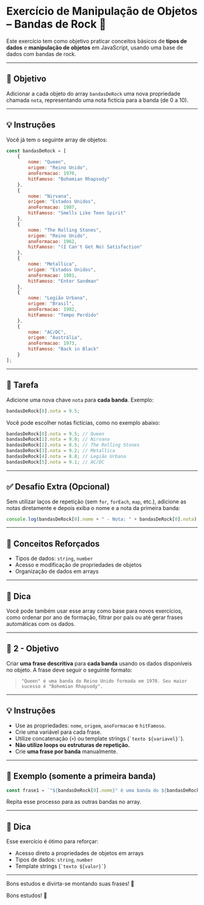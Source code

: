
# Exercício de Manipulação de Objetos – Bandas de Rock 🎸

Este exercício tem como objetivo praticar conceitos básicos de **tipos de dados** e **manipulação de objetos** em JavaScript, usando uma base de dados com bandas de rock.

---

## 🎯 Objetivo

Adicionar a cada objeto do array `bandasDeRock` uma nova propriedade chamada `nota`, representando uma nota fictícia para a banda (de 0 a 10).

---

## 💡 Instruções

Você já tem o seguinte array de objetos:

```javascript
const bandasDeRock = [
    {
        nome: "Queen",
        origem: "Reino Unido",
        anoFormacao: 1970,
        hitFamoso: "Bohemian Rhapsody"
    },
    {
        nome: "Nirvana",
        origem: "Estados Unidos",
        anoFormacao: 1987,
        hitFamoso: "Smells Like Teen Spirit"
    },
    {
        nome: "The Rolling Stones",
        origem: "Reino Unido",
        anoFormacao: 1962,
        hitFamoso: "(I Can't Get No) Satisfaction"
    },
    {
        nome: "Metallica",
        origem: "Estados Unidos",
        anoFormacao: 1981,
        hitFamoso: "Enter Sandman"
    },
    {
        nome: "Legião Urbana",
        origem: "Brasil",
        anoFormacao: 1982,
        hitFamoso: "Tempo Perdido"
    },
    {
        nome: "AC/DC",
        origem: "Austrália",
        anoFormacao: 1973,
        hitFamoso: "Back in Black"
    }
];
```

---

## 📝 Tarefa

Adicione uma nova chave `nota` para **cada banda**. Exemplo:

```javascript
bandasDeRock[0].nota = 9.5;
```

Você pode escolher notas fictícias, como no exemplo abaixo:

```javascript
bandasDeRock[0].nota = 9.5; // Queen
bandasDeRock[1].nota = 9.0; // Nirvana
bandasDeRock[2].nota = 8.5; // The Rolling Stones
bandasDeRock[3].nota = 9.2; // Metallica
bandasDeRock[4].nota = 8.8; // Legião Urbana
bandasDeRock[5].nota = 9.1; // AC/DC
```

---

## ✅ Desafio Extra (Opcional)

Sem utilizar laços de repetição (sem `for`, `forEach`, `map`, etc.), adicione as notas diretamente e depois exiba o nome e a nota da primeira banda:

```javascript
console.log(bandasDeRock[0].nome + " - Nota: " + bandasDeRock[0].nota);
```

---

## 📌 Conceitos Reforçados

- Tipos de dados: `string`, `number`
- Acesso e modificação de propriedades de objetos
- Organização de dados em arrays

---

## 🧠 Dica

Você pode também usar esse array como base para novos exercícios, como ordenar por ano de formação, filtrar por país ou até gerar frases automáticas com os dados.

---

## 🎯 2 - Objetivo

Criar **uma frase descritiva** para **cada banda** usando os dados disponíveis no objeto. A frase deve seguir o seguinte formato:

> `"Queen" é uma banda do Reino Unido formada em 1970. Seu maior sucesso é "Bohemian Rhapsody".`

---

## 💡 Instruções

- Use as propriedades: `nome`, `origem`, `anoFormacao` e `hitFamoso`.
- Crie uma variável para cada frase.
- Utilize concatenação (`+`) ou template strings (`` `texto ${variavel}` ``).
- **Não utilize loops ou estruturas de repetição.**
- Crie **uma frase por banda** manualmente.

---

## 📌 Exemplo (somente a primeira banda)

```javascript
const frase1 = `"${bandasDeRock[0].nome}" é uma banda do ${bandasDeRock[0].origem} formada em ${bandasDeRock[0].anoFormacao}. Seu maior sucesso é "${bandasDeRock[0].hitFamoso}".`;
```

Repita esse processo para as outras bandas no array.

---

## 🧠 Dica

Esse exercício é ótimo para reforçar:

- Acesso direto a propriedades de objetos em arrays
- Tipos de dados: `string`, `number`
- Template strings (`` `texto ${valor}` ``)

---

Bons estudos e divirta-se montando suas frases! 🚀





Bons estudos! 🚀
